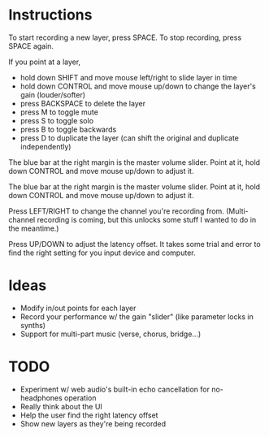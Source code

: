 # Instructions

To start recording a new layer, press SPACE.
To stop recording, press SPACE again.

If you point at a layer,

- hold down SHIFT and move mouse left/right to slide layer in time
- hold down CONTROL and move mouse up/down to change the layer's gain (louder/softer)
- press BACKSPACE to delete the layer
- press M to toggle mute
- press S to toggle solo
- press B to toggle backwards
- press D to duplicate the layer (can shift the original and duplicate independently)

The blue bar at the right margin is the master volume slider.
Point at it, hold down CONTROL and move mouse up/down to adjust it.

The blue bar at the right margin is the master volume slider.
Point at it, hold down CONTROL and move mouse up/down to adjust it.

Press LEFT/RIGHT to change the channel you're recording from.
(Multi-channel recording is coming, but this unlocks some stuff I wanted to do in the meantime.)

Press UP/DOWN to adjust the latency offset.
It takes some trial and error to find the right setting for you input device and computer.

# Ideas

- Modify in/out points for each layer
- Record your performance w/ the gain "slider" (like parameter locks in synths)
- Support for multi-part music (verse, chorus, bridge…)

# TODO

- Experiment w/ web audio's built-in echo cancellation for no-headphones operation
- Really think about the UI
- Help the user find the right latency offset
- Show new layers as they're being recorded
